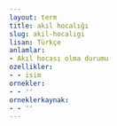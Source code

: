 ```yaml
---
layout: term
title: akıl hocalığı
slug: akil-hocaligi
lisan: Türkçe
anlamlar:
- Akıl hocası olma durumu
ozellikler:
- - isim
ornekler:
- - ''
orneklerkaynak:
- - ''
---
```

